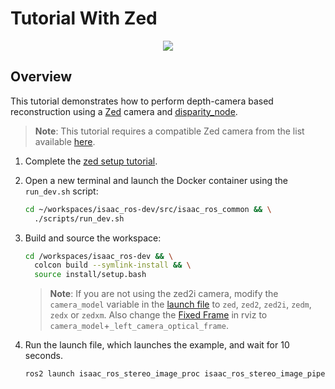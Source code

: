 # Tutorial With Zed

<div align="center"><img src="../../resources/zed_sgm.png"/></div>

## Overview

This tutorial demonstrates how to perform depth-camera based reconstruction using a [Zed](https://www.stereolabs.com/) camera and [disparity_node](https://github.com/NVIDIA-ISAAC-ROS/isaac_ros_image_pipeline/blob/main/isaac_ros_stereo_image_proc/src/disparity_node.cpp).

> **Note**: This tutorial requires a compatible Zed camera from the list available [here](https://gitlab-master.nvidia.com/isaac_ros/nvidia-isaac-ros/-/blob/dev/profile/zed-setup.md#camera-compatibility).

1. Complete the [zed setup tutorial](https://gitlab-master.nvidia.com/isaac_ros/nvidia-isaac-ros/-/blob/dev//profile/zed-setup.md).

2. Open a new terminal and launch the Docker container using the `run_dev.sh` script:

    ```bash
    cd ~/workspaces/isaac_ros-dev/src/isaac_ros_common && \
      ./scripts/run_dev.sh
    ```

3. Build and source the workspace:

    ```bash
    cd /workspaces/isaac_ros-dev && \
      colcon build --symlink-install && \
      source install/setup.bash
    ```

    > **Note**: If you are not using the zed2i camera, modify the `camera_model` variable in the [launch file](../launch/isaac_ros_stereo_image_pipeline_zed.launch.py#72) to `zed`, `zed2`, `zed2i`, `zedm`, `zedx` or `zedxm`. Also change the [Fixed Frame](http://wiki.ros.org/rviz/UserGuide#The_Fixed_Frame) in rviz to `camera_model`+`_left_camera_optical_frame`.

4. Run the launch file, which launches the example, and wait for 10 seconds.

    ```bash
    ros2 launch isaac_ros_stereo_image_proc isaac_ros_stereo_image_pipeline_zed.launch.py
    ```
